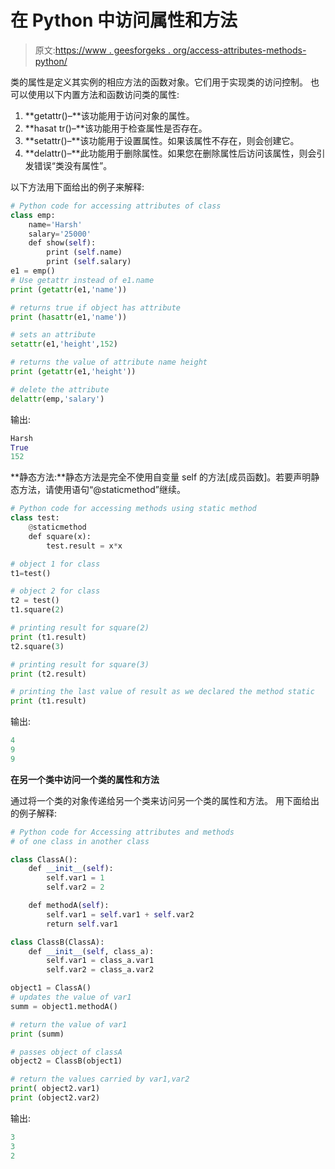 # 在 Python 中访问属性和方法

> 原文:[https://www . geesforgeks . org/access-attributes-methods-python/](https://www.geeksforgeeks.org/accessing-attributes-methods-python/)

类的属性是定义其实例的相应方法的函数对象。它们用于实现类的访问控制。
也可以使用以下内置方法和函数访问类的属性:

1.  **getattr()–**该功能用于访问对象的属性。
2.  **hasat tr()–**该功能用于检查属性是否存在。
3.  **setattr()–**该功能用于设置属性。如果该属性不存在，则会创建它。
4.  **delattr()–**此功能用于删除属性。如果您在删除属性后访问该属性，则会引发错误“类没有属性”。

以下方法用下面给出的例子来解释:

```py
# Python code for accessing attributes of class 
class emp: 
    name='Harsh'
    salary='25000'
    def show(self): 
        print (self.name) 
        print (self.salary) 
e1 = emp() 
# Use getattr instead of e1.name 
print (getattr(e1,'name')) 

# returns true if object has attribute 
print (hasattr(e1,'name')) 

# sets an attribute 
setattr(e1,'height',152) 

# returns the value of attribute name height 
print (getattr(e1,'height')) 

# delete the attribute 
delattr(emp,'salary') 
```

输出:

```py
Harsh
True
152
```

**静态方法:**静态方法是完全不使用自变量 self 的方法[成员函数]。若要声明静态方法，请使用语句“@staticmethod”继续。

```py
# Python code for accessing methods using static method 
class test: 
    @staticmethod
    def square(x): 
        test.result = x*x 

# object 1 for class 
t1=test() 

# object 2 for class 
t2 = test() 
t1.square(2) 

# printing result for square(2) 
print (t1.result) 
t2.square(3) 

# printing result for square(3) 
print (t2.result) 

# printing the last value of result as we declared the method static 
print (t1.result) 
```

输出:

```py
4
9
9
```

**在另一个类中访问一个类的属性和方法**

通过将一个类的对象传递给另一个类来访问另一个类的属性和方法。
用下面给出的例子解释:

```py
# Python code for Accessing attributes and methods 
# of one class in another class 

class ClassA(): 
    def __init__(self): 
        self.var1 = 1
        self.var2 = 2

    def methodA(self): 
        self.var1 = self.var1 + self.var2 
        return self.var1 

class ClassB(ClassA): 
    def __init__(self, class_a): 
        self.var1 = class_a.var1 
        self.var2 = class_a.var2 

object1 = ClassA() 
# updates the value of var1 
summ = object1.methodA() 

# return the value of var1 
print (summ) 

# passes object of classA 
object2 = ClassB(object1) 

# return the values carried by var1,var2 
print( object2.var1)
print (object2.var2) 
```

输出:

```py
3
3
2
```